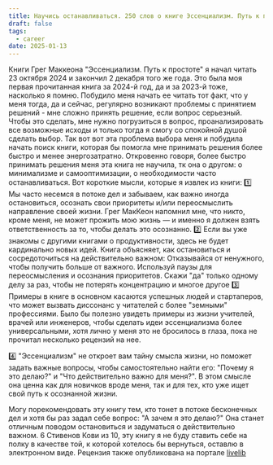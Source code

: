 ```yaml
---
title: Научись останавливаться. 250 слов о книге Эссенциализм. Путь к простоте
draft: false
tags:
  - career
date: 2025-01-13
---
```


Книги Грег Маккеона "Эссенциализм. Путь к простоте" я начал читать 23 октября 2024 и закончил 2 декабря того же года. Это была моя первая прочитанная книга за 2024-й год, да и за 2023-й тоже, насколько я помню.
Побудило меня начать ее читать тот факт, что у меня тогда, да и сейчас, регулярно возникают проблемы с принятием решений - мне сложно принять решение, если вопрос серьезный. Чтобы это сделать, мне нужно погрузиться в вопрос, проанализировать все возможные исходы и только тогда я смогу со спокойной душой сделать выбор. Так вот вот эта проблема выбора меня и побудила начать поиск книги, которая бы помогла мне принимать решения более быстро и менее энергозатратно.
Откровенно говоря, более быстро принимать решения меня эта книга не научила, тк она о другом: о минимализме и самооптимизации, о необходимости часто останавливаться.
Вот короткие мысли, которые я извлек из книги:
1️⃣ Мы часто несемся в потоке дел и забываем, как важно иногда остановиться, осознать свои приоритеты и/или переосмыслить направление своей жизни. Грег МакКеон напомнил мне, что никто, кроме меня, не может прожить мою жизнь — и именно я должен взять ответственность за то, чтобы делать это осознанно.
2️⃣ Если вы уже знакомы с другими книгами о продуктивности, здесь не будет кардинально новых идей. Книга объясняет, как остановиться и сосредоточиться на действительно важном:
Отказывайся от ненужного, чтобы получить больше от важного.
Используй паузы для переосмысления и осознания приоритетов.
Cкажи "да" только одному делу за раз, чтобы не потерять концентрацию
и многое другое
3️⃣ Примеры в книге в основном касаются успешных людей и стартаперов, что может вызвать диссонанс у читателей с более "земными" профессиями. Было бы полезно увидеть примеры из жизни учителей, врачей или инженеров, чтобы сделать идеи эссенциализма более универсальными, хотя лично у меня это не бросилось в глаза, пока не прочитал несколько рецензий на нее.

4️⃣ "Эссенциализм" не откроет вам тайну смысла жизни, но поможет задать важные вопросы, чтобы самостоятельно найти его: "Почему я это делаю?" и "Что действительно важно для меня?". В этом смысле она ценна как для новичков вроде меня, так и для тех, кто уже ищет свой путь к осознанной жизни.

Могу порекомендовать эту книгу тем, кто тонет в потоке бесконечных дел и хотя бы раз задал себе вопрос: "А зачем я это делаю?" Она станет отличным поводом остановиться и задуматься о действительно важном.
6 Стивенов Кови из 10, эту книгу я не буду ставить себе на полку в качестве той, к которой хотелось бы вернуться, оставлю в электронном виде.
Рецензия также опубликована на портале [livelib](https://www.livelib.ru/review/4755184-essentsializm-put-k-prostote-greg-makkeon)
